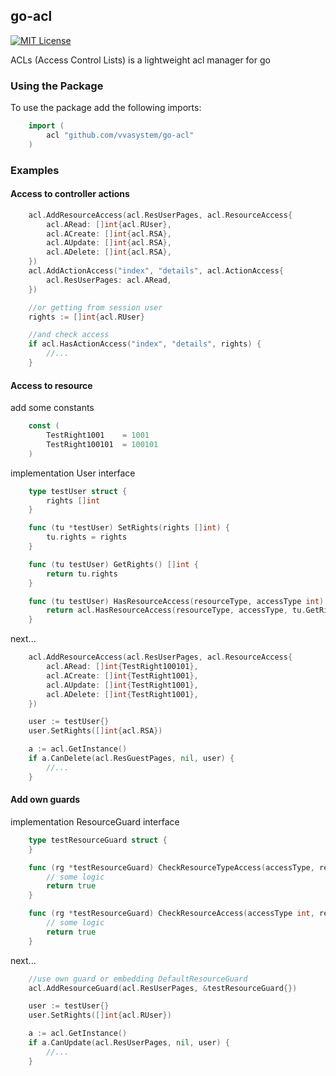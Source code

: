 ## go-acl

[![MIT License](http://img.shields.io/badge/license-MIT-9370d8.svg?style=flat)](http://opensource.org/licenses/MIT)

ACLs (Access Control Lists) is a lightweight acl manager for go

### Using the Package

To use the package add the following imports:

```go
    import (
        acl "github.com/vvasystem/go-acl"
    )
```

### Examples

#### Access to controller actions
```go
    acl.AddResourceAccess(acl.ResUserPages, acl.ResourceAccess{
        acl.ARead: []int{acl.RUser},
        acl.ACreate: []int{acl.RSA},
        acl.AUpdate: []int{acl.RSA},
        acl.ADelete: []int{acl.RSA},
    })
    acl.AddActionAccess("index", "details", acl.ActionAccess{
        acl.ResUserPages: acl.ARead,
    })

    //or getting from session user
    rights := []int{acl.RUser}

    //and check access
    if acl.HasActionAccess("index", "details", rights) {
        //...
    }
```

#### Access to resource

add some constants
```go
    const (
        TestRight1001    = 1001
        TestRight100101  = 100101
    )
```

implementation User interface
```go
    type testUser struct {
        rights []int
    }

    func (tu *testUser) SetRights(rights []int) {
        tu.rights = rights
    }

    func (tu testUser) GetRights() []int {
        return tu.rights
    }

    func (tu testUser) HasResourceAccess(resourceType, accessType int) bool {
        return acl.HasResourceAccess(resourceType, accessType, tu.GetRights())
    }
```

next...
```go
    acl.AddResourceAccess(acl.ResUserPages, acl.ResourceAccess{
        acl.ARead: []int{TestRight100101},
        acl.ACreate: []int{TestRight1001},
        acl.AUpdate: []int{TestRight1001},
        acl.ADelete: []int{TestRight1001},
    })

    user := testUser{}
    user.SetRights([]int{acl.RSA})

    a := acl.GetInstance()
    if a.CanDelete(acl.ResGuestPages, nil, user) {
        //...
    }
```

#### Add own guards

implementation ResourceGuard interface
```go
    type testResourceGuard struct {
    }

    func (rg *testResourceGuard) CheckResourceTypeAccess(accessType, resourceType int, context Resource, user User) bool {
        // some logic
        return true
    }

    func (rg *testResourceGuard) CheckResourceAccess(accessType int, resource, context Resource, user User) bool {
        // some logic
        return true
    }
```

next...
```go
    //use own guard or embedding DefaultResourceGuard
    acl.AddResourceGuard(acl.ResUserPages, &testResourceGuard{})

    user := testUser{}
    user.SetRights([]int{acl.RUser})

    a := acl.GetInstance()
    if a.CanUpdate(acl.ResUserPages, nil, user) {
        //...
    }
```